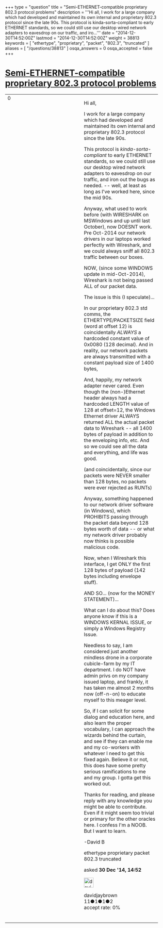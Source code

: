 +++
type = "question"
title = "Semi-ETHERNET-compatible proprietary 802.3 protocol problems"
description = '''Hi all,  I work for a large company which had developed and maintained its own internal and proprietary 802.3 protocol since the late 90s. This protocol is kinda-sorta-compliant to early ETHERNET standards, so we could still use our desktop wired network adapters to eavesdrop on our traffic, and iro...'''
date = "2014-12-30T14:52:00Z"
lastmod = "2014-12-30T14:52:00Z"
weight = 38813
keywords = [ "ethertype", "proprietary", "packet", "802.3", "truncated" ]
aliases = [ "/questions/38813" ]
osqa_answers = 0
osqa_accepted = false
+++

<div class="headNormal">

# [Semi-ETHERNET-compatible proprietary 802.3 protocol problems](/questions/38813/semi-ethernet-compatible-proprietary-8023-protocol-problems)

</div>

<div id="main-body">

<div id="askform">

<table id="question-table" style="width:100%;"><colgroup><col style="width: 50%" /><col style="width: 50%" /></colgroup><tbody><tr class="odd"><td style="width: 30px; vertical-align: top"><div class="vote-buttons"><span id="post-38813-upvote" class="ajax-command post-vote up" rel="nofollow" title="I like this post (click again to cancel)"> </span><div id="post-38813-score" class="post-score" title="current number of votes">0</div><span id="post-38813-downvote" class="ajax-command post-vote down" rel="nofollow" title="I dont like this post (click again to cancel)"> </span> <span id="favorite-mark" class="ajax-command favorite-mark" rel="nofollow" title="mark/unmark this question as favorite (click again to cancel)"> </span><div id="favorite-count" class="favorite-count"></div></div></td><td><div id="item-right"><div class="question-body"><p>Hi all,</p><p>I work for a large company which had developed and maintained its own internal and proprietary 802.3 protocol since the late 90s.</p><p>This protocol is <em>kinda-sorta-compliant</em> to early ETHERNET standards, so we could still use our desktop wired network adapters to eavesdrop on our traffic, and iron out the bugs as needed. -- well, at least as long as I've worked here, since the mid 90s.</p><p>Anyway, what used to work before (with WIRESHARK on MSWindows and up until last October), now DOESNT work. Pre Oct-2014 our network drivers in our laptops worked perfectly with Wireshark, and we could always sniff all 802.3 traffic between our boxes.</p><p>NOW, (since some WINDOWS update in mid-Oct-2014), Wireshark is not being passed ALL of our packet data.<br />
</p><p>The issue is this (I speculate)...</p><p>In our proprietary 802.3 std comms, the ETHERTYPE/PACKETSIZE field (word at offset 12) is coincidentally <em>ALWAYS</em> a hardcoded constant value of 0x0080 (128 decimal). And in reality, our network packets are always transmitted with a constant payload size of 1400 bytes,</p><p>And, happily, my network adapter never cared. Even though the (non-)Ethernet header always had a hardcoded LENGTH value of 128 at offset=12, the Windows Ethernet driver ALWAYS returned ALL the actual packet data to Wireshark -- all 1400 bytes of payload in addition to the enveloping info, etc. And so we could see all the data and everything, and life was good.</p><p>(and coincidentally, since our packets were NEVER smaller than 128 bytes, no packets were ever rejected as RUNTs)</p><p>Anyway, something happened to our network driver software (in Windows), which PROHIBITS passing through the packet data beyond 128 bytes worth of data -- or what my network driver probably now thinks is possible malicious code.</p><p>Now, when I Wireshark this interface, I get ONLY the first 128 bytes of payload (142 bytes including envelope stuff).</p><p>AND SO... (now for the MONEY STATEMENT)...</p><p>What can I do about this? Does anyone know if this is a WINDOWS KERNAL ISSUE, or simply a Windows Registry Issue.<br />
</p><p>Needless to say, I am considered just another mindless drone in a corporate cubicle-farm by my IT department. I do NOT have admin privs on my company issued laptop, and frankly, it has taken me almost 2 months now (off-n-on) to educate myself to this meager level.</p><p>So, if I can solicit for some dialog and education here, and also learn the proper vocabulary, I can approach the wizards behind the curtain, and see if they can enable me and my co-workers with whatever I need to get this fixed again. Believe it or not, this does have some pretty serious ramifications to me and my group. I gotta get this worked out.</p><p>Thanks for reading, and please reply with any knowledge you might be able to contribute. Even if it might seem too trivial or primary for the other oracles here. I confess I'm a NOOB. But I want to learn.</p><p>-David B</p></div><div id="question-tags" class="tags-container tags"><span class="post-tag tag-link-ethertype" rel="tag" title="see questions tagged &#39;ethertype&#39;">ethertype</span> <span class="post-tag tag-link-proprietary" rel="tag" title="see questions tagged &#39;proprietary&#39;">proprietary</span> <span class="post-tag tag-link-packet" rel="tag" title="see questions tagged &#39;packet&#39;">packet</span> <span class="post-tag tag-link-802.3" rel="tag" title="see questions tagged &#39;802.3&#39;">802.3</span> <span class="post-tag tag-link-truncated" rel="tag" title="see questions tagged &#39;truncated&#39;">truncated</span></div><div id="question-controls" class="post-controls"></div><div class="post-update-info-container"><div class="post-update-info post-update-info-user"><p>asked <strong>30 Dec '14, 14:52</strong></p><img src="https://secure.gravatar.com/avatar/736fae666aeef8a4072e3b20e2e18bdf?s=32&amp;d=identicon&amp;r=g" class="gravatar" width="32" height="32" alt="davidjaybrown&#39;s gravatar image" /><p><span>davidjaybrown</span><br />
<span class="score" title="11 reputation points">11</span><span title="1 badges"><span class="badge1">●</span><span class="badgecount">1</span></span><span title="1 badges"><span class="silver">●</span><span class="badgecount">1</span></span><span title="2 badges"><span class="bronze">●</span><span class="badgecount">2</span></span><br />
<span class="accept_rate" title="Rate of the user&#39;s accepted answers">accept rate:</span> <span title="davidjaybrown has no accepted answers">0%</span> </br></br></p></div></div><div id="comments-container-38813" class="comments-container"></div><div id="comment-tools-38813" class="comment-tools"></div><div class="clear"></div><div id="comment-38813-form-container" class="comment-form-container"></div><div class="clear"></div></div></td></tr></tbody></table>

</div>

</div>

